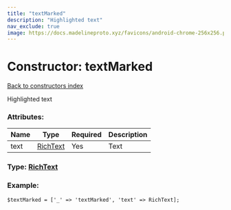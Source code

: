 ```yaml
---
title: "textMarked"
description: "Highlighted text"
nav_exclude: true
image: https://docs.madelineproto.xyz/favicons/android-chrome-256x256.png
---
```

# Constructor: textMarked  
[Back to constructors index](/API_docs/constructors/index.html)



Highlighted text

### Attributes:

| Name     |    Type       | Required | Description |
|----------|---------------|----------|-------------|
|text|[RichText](/API_docs/types/RichText.html) | Yes|Text|



### Type: [RichText](/API_docs/types/RichText.html)


### Example:

```
$textMarked = ['_' => 'textMarked', 'text' => RichText];
```  
